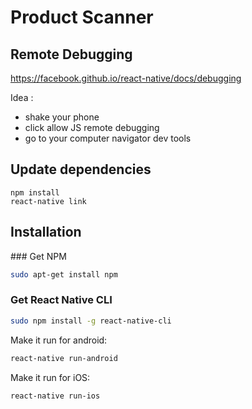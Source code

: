# Product Scanner

## Remote Debugging

https://facebook.github.io/react-native/docs/debugging

Idea :
- shake your phone
- click allow JS remote debugging
- go to your computer navigator dev tools

## Update dependencies

```
npm install
react-native link
```

## Installation

### Get NPM
```bash
sudo apt-get install npm
```

### Get React Native CLI
```bash
sudo npm install -g react-native-cli
```

Make it run for android: 
```bash
react-native run-android
```

Make it run for iOS:
```bash
react-native run-ios
```
